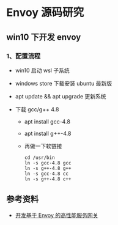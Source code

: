 # Envoy 源码研究

## win10 下开发 envoy

### 1、配置流程

- win10 启动 wsl 子系统
- windows store 下载安装 ubuntu 最新版
- apt update && apt upgrade 更新系统
- 下载 gcc/g++ 4.8

  - apt install gcc-4.8
  - apt install g++-4.8
  - 再做一下软链接

    ```软链接
    cd /usr/bin
    ln -s gcc-4.8 gcc
    ln -s g++-4.8 g++
    ln -s gcc-4.8 cc
    ln -s g++-4.8 c++
    ```

## 参考资料

- [开发基于 Envoy 的高性能服务网关](http://wweir.cc/post/%E5%BC%80%E5%8F%91%E5%9F%BA%E4%BA%8E-envoy-%E7%9A%84%E9%AB%98%E6%80%A7%E8%83%BD%E6%9C%8D%E5%8A%A1%E7%BD%91%E5%85%B3/)
